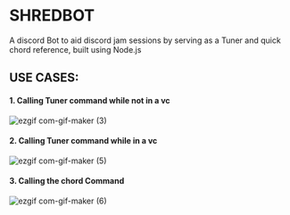 # SHREDBOT
A discord Bot to aid discord jam sessions by serving as a Tuner and quick chord reference, built using Node.js

<h2>USE CASES: </h2>

<h4>1. Calling Tuner command while not in a vc </h4>

![ezgif com-gif-maker (3)](https://user-images.githubusercontent.com/67699520/137102920-bc0f9810-b83f-4d13-80e8-ee6a59d9bca3.gif)

<h4>2. Calling Tuner command while in a vc </h4>

![ezgif com-gif-maker (5)](https://user-images.githubusercontent.com/67699520/137103545-32ac0b13-9bab-4164-a1ef-5c55557216c7.gif)

<h4>3. Calling the chord Command </h4>

![ezgif com-gif-maker (6)](https://user-images.githubusercontent.com/67699520/137104104-a4bee96e-0d06-49e5-a4b7-1fcd76e91513.gif)
